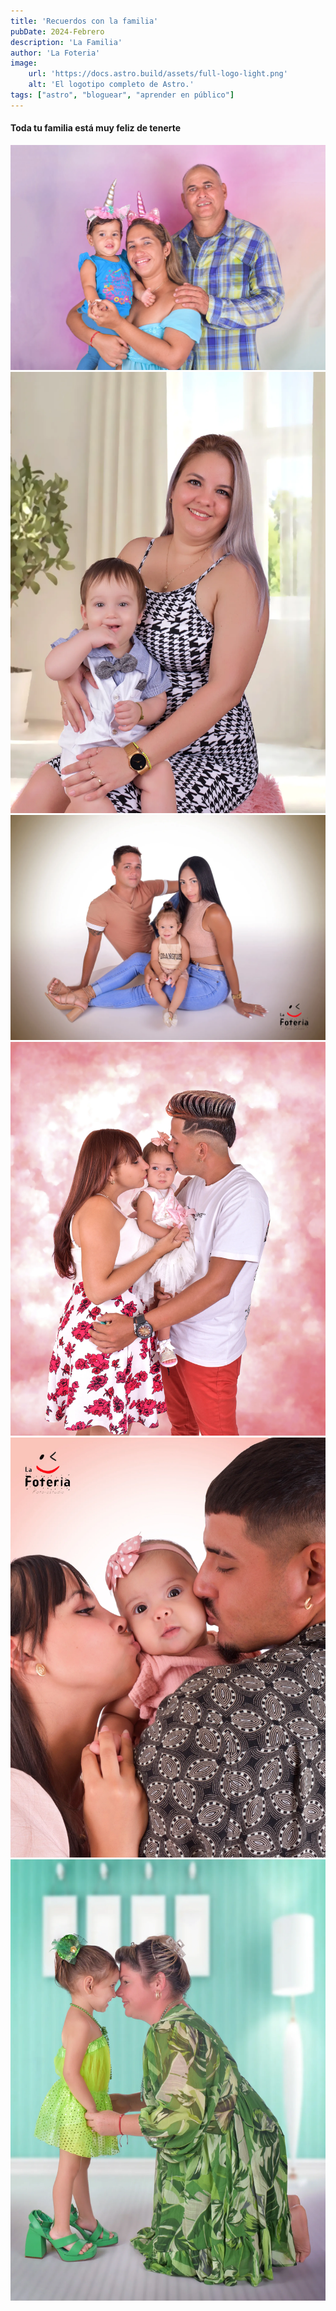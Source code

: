 ```yaml
---
title: 'Recuerdos con la familia'
pubDate: 2024-Febrero
description: 'La Familia'
author: 'La Foteria'
image:
    url: 'https://docs.astro.build/assets/full-logo-light.png'
    alt: 'El logotipo completo de Astro.'
tags: ["astro", "bloguear", "aprender en público"]
---
```




#### Toda tu familia está muy feliz de tenerte

![familia][path]
![familia][path2]
![familia][path3]
![familia][path4]
![familia][path5]
![familia][path6]

[path]: ../../../assets/familia/01.webp
[path2]: ../../../assets/familia/02.webp
[path3]: ../../../assets/familia/03.webp
[path4]: ../../../assets/familia/04.webp
[path5]: ../../../assets/familia/05.webp
[path6]: ../../../assets/familia/06.webp
